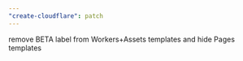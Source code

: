 ```yaml
---
"create-cloudflare": patch
---
```


remove BETA label from Workers+Assets templates and hide Pages templates
